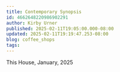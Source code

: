 ```yaml
---
title: Contemporary Synopsis
id: 4662648220986902291
author: Kirby Urner
published: 2025-02-11T19:05:00.000-08:00
updated: 2025-02-11T19:19:47.253-08:00
blog: coffee_shops
tags: 
---
```


This House, January, 2025